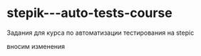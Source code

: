 # stepik---auto-tests-course
Задания для курса по автоматизации тестирования на stepic




вносим изменения

